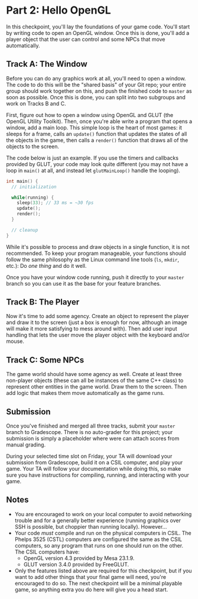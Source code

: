 # Part 2: Hello OpenGL

In this checkpoint,  you'll lay the foundations of your game code.  You'll start
by writing code to open an OpenGL window. Once this is done, you'll add a player
object that the user can control and some NPCs that move automatically.


## Track A: The Window

Before  you can do any graphics work at all,  you'll need to open a window.  The
code to do this  will be the "shared basis" of your Git repo;  your entire group
should work together on this,  and push the finished code to `master` as soon as
possible. Once this is done, you can split into two subgroups and work on Tracks
B and C.

First, figure out how to open a window using OpenGL and GLUT (the OpenGL Utility
Toolkit). Then, once you're able write a program that opens a window, add a main
loop.  This simple loop is the heart of most games: it sleeps for a frame, calls
an  `update()` function that  updates the states of all the objects in the game,
then calls a `render()` function that draws all of the objects to the screen.

The code below is just an example.  If you use the timers and callbacks provided
by GLUT, your code may look quite different (you may not have a loop in `main()`
at all, and instead let `glutMainLoop()` handle the looping).

```cpp
int main() {
  // initialization

  while(running) {
    sleep(33); // 33 ms = ~30 fps
    update();
    render();
  }

  // cleanup
}
```

While it's possible to process and draw objects in a single function,  it is not
recommended.  To keep your program manageable,  your functions should follow the
same philosophy as the Linux  command line tools (`ls`, `mkdir`, etc.):  Do _one
thing_ and do it well.

Once you have your window code running, push it directly to your `master` branch
so you can use it as the base for your feature branches.


## Track B: The Player

Now it's time  to add some agency.  Create an object to represent the player and
draw it to the screen (just a box is enough for now, although an image will make
it more satisfying to mess around with).  Then add user input handling that lets
the user move the player object with the keyboard and/or mouse.


## Track C: Some NPCs

The game world should have some agency as well. Create at least three non-player
objects  (these can all be instances of  the same C++ class)  to represent other
entities in the game world.  Draw them to the screen.  Then add logic that makes
them move automatically as the game runs.


## Submission

Once you've finished and merged all three tracks, submit your `master` branch to
Gradescope.  There is no auto-grader for this project; your submission is simply
a placeholder where were can attach scores from manual grading.

During your selected time slot on Friday,  your TA will download your submission
from Gradescope,  build it on a CSIL computer, and play your game.  Your TA will
follow your documentation  while doing this,  so make sure you have instructions
for compiling, running, and interacting with your game.


## Notes

- You are encouraged to work on your local computer  to avoid networking trouble
  and for a  generally better experience (running graphics over SSH is possible,
  but choppier than running locally).  However...
- Your code _must_ compile and run on the physical computers in CSIL. The Phelps
  3525 (CSTL)  computers are configured  the same as the CSIL computers,  so any
  program that runs on one should run on the other.  The CSIL computers have:
  - OpenGL version 4.3 provided by Mesa 23.1.9.
  - GLUT version 3.4.0 provided by FreeGLUT.
- Only the  features listed above are  required for this checkpoint,  but if you
  want to add other things that your final game will need,  you're encouraged to
  do so.  The next checkpoint will be a minimal playable game, so anything extra
  you do here will give you a head start.
